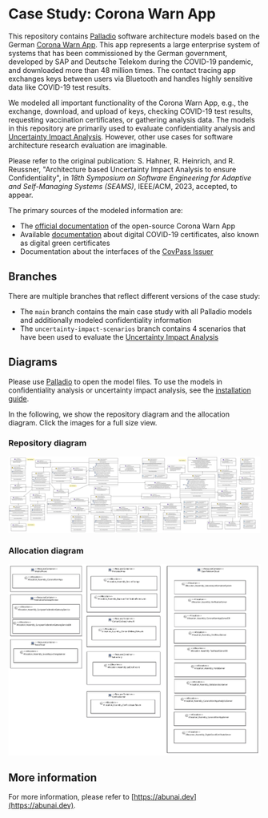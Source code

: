 # Case Study: Corona Warn App

This repository contains [Palladio](https://www.palladio-simulator.com/) software architecture models based on the German [Corona Warn App](https://www.coronawarn.app/en/). This app represents a large enterprise system of systems that has been commissioned by the German government, developed by SAP and Deutsche Telekom during the COVID-19 pandemic, and downloaded more than 48 million times. The contact tracing app exchanges keys between users via Bluetooth and handles highly sensitive data like COVID-19 test results.

We modeled all important functionality of the Corona Warn App, e.g., the exchange, download, and upload of keys, checking COVID-19 test results, requesting vaccination certificates, or gathering analysis data. The models in this repository are primarily used to evaluate confidentiality analysis and [Uncertainty Impact Analysis](https://github.com/abunai-dev/UncertaintyImpactAnalysis). However, other use cases for software architecture research evaluation are imaginable.

Please refer to the original publication: S. Hahner, R. Heinrich, and R. Reussner, "Architecture based Uncertainty Impact Analysis to ensure Confidentiality", in *18th Symposium on Software Engineering for Adaptive and Self-Managing Systems (SEAMS)*, IEEE/ACM, 2023, accepted, to appear.

The primary sources of the modeled information are:

- The [official documentation](https://github.com/corona-warn-app/cwa-documentation/blob/main/solution_architecture.md) of the open-source Corona Warn App
- Available [documentation](https://health.ec.europa.eu/system/files/2021-04/digital-green-certificates_dt-specifications_en_0.pdf) about digital COVID-19 certificates, also known as digital green certificates
- Documentation about the interfaces of the [CovPass Issuer](https://github.com/Digitaler-Impfnachweis/documentation)

## Branches

There are multiple branches that reflect different versions of the case study:

- The `main` branch contains the main case study with all Palladio models and additionally modeled confidentiality information
- The `uncertainty-impact-scenarios` branch contains 4 scenarios that have been used to evaluate the [Uncertainty Impact Analysis](https://github.com/abunai-dev/UncertaintyImpactAnalysis)

## Diagrams

Please use [Palladio](https://www.palladio-simulator.com/) to open the model files. To use the models in confidentiality analysis or uncertainty impact analysis, see the [installation guide](https://github.com/abunai-dev/UncertaintyImpactAnalysis).

In the following, we show the repository diagram and the allocation diagram. Click the images for a full size view.

### Repository diagram

[![Repository diagram](repository.png)](https://raw.githubusercontent.com/abunai-dev/CaseStudy-CoronaWarnApp/main/repository.png)

### Allocation diagram

[![Allocation diagram](allocation.png)](https://raw.githubusercontent.com/abunai-dev/CaseStudy-CoronaWarnApp/main/allocation.png)

## More information

For more information, please refer to [https://abunai.dev](https://abunai.dev).
